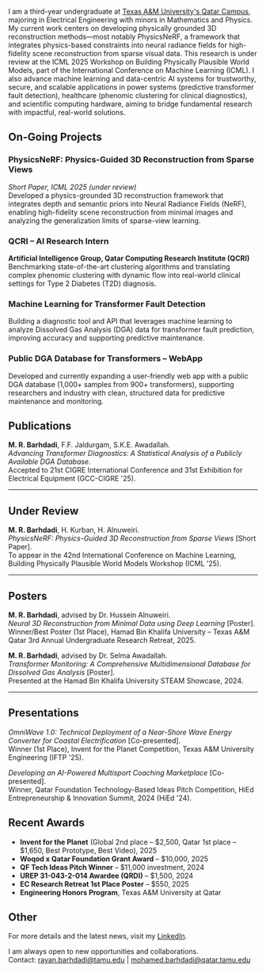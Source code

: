 I am a third-year undergraduate at [Texas A&M University's Qatar Campus](https://www.qatar.tamu.edu/), majoring in Electrical Engineering with minors in Mathematics and Physics. My current work centers on developing physically grounded 3D reconstruction methods—most notably PhysicsNeRF, a framework that integrates physics-based constraints into neural radiance fields for high-fidelity scene reconstruction from sparse visual data. This research is under review at the ICML 2025 Workshop on Building Physically Plausible World Models, part of the International Conference on Machine Learning (ICML). I also advance machine learning and data-centric AI systems for trustworthy, secure, and scalable applications in power systems (predictive transformer fault detection), healthcare (phenomic clustering for clinical diagnostics), and scientific computing hardware, aiming to bridge fundamental research with impactful, real-world solutions.


## On-Going Projects

### PhysicsNeRF: Physics-Guided 3D Reconstruction from Sparse Views
*Short Paper, ICML 2025 (under review)*  
Developed a physics-grounded 3D reconstruction framework that integrates depth and semantic priors into Neural Radiance Fields (NeRF), enabling high-fidelity scene reconstruction from minimal images and analyzing the generalization limits of sparse-view learning.

### QCRI – AI Research Intern
**Artificial Intelligence Group, Qatar Computing Research Institute (QCRI)**  
Benchmarking state-of-the-art clustering algorithms and translating complex phenomic clustering with dynamic flow into real-world clinical settings for Type 2 Diabetes (T2D) diagnosis.

### Machine Learning for Transformer Fault Detection
Building a diagnostic tool and API that leverages machine learning to analyze Dissolved Gas Analysis (DGA) data for transformer fault prediction, improving accuracy and supporting predictive maintenance.

### Public DGA Database for Transformers – WebApp
Developed and currently expanding a user-friendly web app with a public DGA database (1,000+ samples from 900+ transformers), supporting researchers and industry with clean, structured data for predictive maintenance and monitoring.

## Publications

**M. R. Barhdadi**, F.F. Jaldurgam, S.K.E. Awadallah.  
*Advancing Transformer Diagnostics: A Statistical Analysis of a Publicly Available DGA Database.*  
Accepted to 21st CIGRE International Conference and 31st Exhibition for Electrical Equipment (GCC-CIGRE '25).

---

## Under Review

**M. R. Barhdadi**, H. Kurban, H. Alnuweiri.  
*PhysicsNeRF: Physics-Guided 3D Reconstruction from Sparse Views* [Short Paper].  
To appear in the 42nd International Conference on Machine Learning, Building Physically Plausible World Models Workshop (ICML ’25).

---

## Posters

**M. R. Barhdadi**, advised by Dr. Hussein Alnuweiri.  
*Neural 3D Reconstruction from Minimal Data using Deep Learning* [Poster].  
Winner/Best Poster (1st Place), Hamad Bin Khalifa University – Texas A&M Qatar 3rd Annual Undergraduate Research Retreat, 2025.

**M. R. Barhdadi**, advised by Dr. Selma Awadallah.  
*Transformer Monitoring: A Comprehensive Multidimensional Database for Dissolved Gas Analysis* [Poster].  
Presented at the Hamad Bin Khalifa University STEAM Showcase, 2024.

---

## Presentations

*OmniWave 1.0: Technical Deployment of a Near-Shore Wave Energy Converter for Coastal Electrification* [Co-presented].  
Winner (1st Place), Invent for the Planet Competition, Texas A&M University Engineering (IFTP '25).

*Developing an AI-Powered Multisport Coaching Marketplace* [Co-presented].  
Winner, Qatar Foundation Technology-Based Ideas Pitch Competition, HiEd Entrepreneurship & Innovation Summit, 2024 (HiEd '24).

## Recent Awards

- **Invent for the Planet** (Global 2nd place – $2,500, Qatar 1st place – $1,650, Best Prototype, Best Video), 2025
- **Woqod x Qatar Foundation Grant Award** – $10,000, 2025
- **QF Tech Ideas Pitch Winner** – $11,000 investment, 2024
- **UREP 31-043-2-014 Awardee (QRDI)** – $1,500, 2024
- **EC Research Retreat 1st Place Poster** – $550, 2025
- **Engineering Honors Program**, Texas A&M University at Qatar

## Other

For more details and the latest news, visit my [LinkedIn](https://www.linkedin.com/in/rayanbarhdadi/).

I am always open to new opportunities and collaborations.  
Contact: [rayan.barhdadi@tamu.edu](mailto:rayan.barhdadi@tamu.edu) | [mohamed.barhdadi@qatar.tamu.edu](mailto:mohamed.barhdadi@qatar.tamu.edu)
